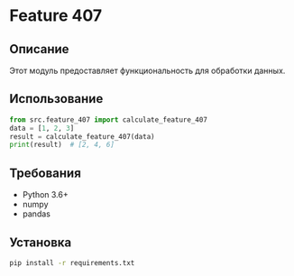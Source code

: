 # Feature 407
## Описание
Этот модуль предоставляет функциональность для обработки данных.
## Использование
```python
from src.feature_407 import calculate_feature_407
data = [1, 2, 3]
result = calculate_feature_407(data)
print(result)  # [2, 4, 6]
```
## Требования
- Python 3.6+
- numpy
- pandas
## Установка
```bash
pip install -r requirements.txt
```